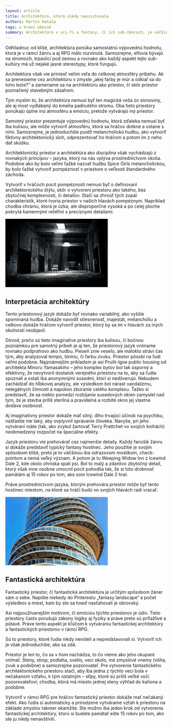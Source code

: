 ```yaml
---
layout: article
title: Architektúra, ktorá nikdy neexistovala
authors: Martin Hatala
tags: o hraní obecně
summary: Architektúra v sci-fi a fantasy, či ich sub-žánroch, je väčšinou v pozícií kulisy – niekde medzi zhrnutím počasia a opisom elfskej slečny, ktorá posunie dej ďalej. Not judging, je to žánrová vec. Dobre stavaná elfka v bikinách, bude vždy zaujímavejšia ako dobre stavaná stavba v bikinách.
---
```


Odhliadnuc od klišé, architektúra ponúka samostatnú výpovednú hodnotu, ktorá je v rámci žánru a aj RPG málo rozvinutá. Samozrejme, elfovia bývajú na stromoch, trpaslíci pod zemou a rovnako ako každý aspekt tejto sub-kultúry má už nejaké jasné stereotypy, ktoré fungujú.

Architektúra však vie priniesť veľmi veľa do celkovej atmosféry príbehu. Ak sa prenesieme cez architektúru v zmysle „akej farby je múr a odkiaľ sa do toho lezie?“ a zameriame sa na architektúru ako priestor, či skôr priestor poznačený stavebným zásahom.

Tým myslím to, že architektúra nemusí byť len magická veža zo slonoviny, ale aj most vydlabaný do kmeňa padnutého stromu. Oba tieto priestory ponúkajú úplne inú atmosféru a emóciu, pretože vytvárajú iný priestor.

Samotný priestor prezentuje výpovednú hodnotu, ktorá zďaleka nemusí byť iba kulisou, ale môže vytvoriť atmosféru, ktorá sa hráčov dotkne a ostane s nimi. Samozrejme, je jednoduchšie pustiť melancholickú hudbu, ako vytvoriť fiktívny architektonický sloh, odprezentovať ho hráčom a potom im z neho dať skúšku.

Architektonický priestor a architektúra ako disciplína však vychádzajú z rovnakých princípov – jazyka, ktorý na nás vplýva prostredníctvom okolia. Podobne ako by bolo veľmi ťažké nazvať hudbu Spice Girls melancholickou, by bolo ťažké vytvoriť pompéznosť v priestore o veľkosti štandardného záchoda.

Vytvoriť v hráčoch pocit pompéznosti nemusí byť o definovaní architektonického štýlu, skôr o vytvorení priestoru ako takého, bez zbytočnej komplexnosti, či detailov. Stačí sa zhrnúť tých zopár charakteristík, ktoré tvoria priestor v našich hlavách pompéznym. Napríklad chodba chrámu, ktorá je úzka, ale disproporčne vysoká a po celej ploche pokrytá kamennými reliéfmi s precíznymi detailami.

![](lost-places-1549096-64-opt.jpg)

## Interpretácia architektúry

Tento priestorový jazyk dokáže byť rovnako variabilný, ako vyššie spomínaná hudba. Dokáže navodiť stiesnenosť, majestát, melanchóliu a celkovo dokáže hráčom vytvoriť priestor, ktorý by sa im v hlavách za iných okolností neobjavil.

Dôvod, prečo sú tieto imaginative priestory iba kulisou, či bočnou poznámkou pre samotný príbeh je aj ten, že priestorový jazyk vnímame rovnako podprahovo ako hudbu. Pieseň znie veselo, ale málokto strávi čas tým, aby analyzoval tempo, tóninu, či farbu zvuku. Priestor pôsobí na ľudí veľmi podobne. Najznámejším príkladom je asi Pruitt-Igoe public housing od architekta Minoru Yamasakiho – jeho komplex bytov bol tak úsporný a efektívny, že nevytvoril dostatok verejného priestoru na to, aby sa ľudia spoznali a ostali iba anonymnými susedmi, ktorí si nedôverujú. Nebudem zachádzať do hĺbkovej analýzy, ale výsledkom bol nárast vandalizmu, nelegálnych činností a napokon zbúranie celého komplexu. Ťažko si predstaviť, že sa niekto pomedzi rozbíjanie susedových okien zamyslel nad tým, že je stavba príliš sterilná a pravidelná a rozbité okno jej vlastne dodáva osobnosť.

Aj imaginatívny priestor dokáže mať silný, dlho trvajúci účinok na psychiku, našťastie nie taký, aby ovplyvnil správanie človeka. Navyše, pri jeho vytváraní máte (tak, ako zvykol žartovať Terry Prattchet vo svojich knihách) neobmedzený rozpočet na špeciálne efekty.

Jazyk priestoru vie prehovárať cez najmenšie detaily. Každý fanúšik žánru si dokáže predstaviť typický fantasy hostinec. Jeho použitie je svojím spôsobom klišé, preto je to väčšinou iba odrazovom mostíkom, check-pointom a nemá veľký význam. A potom je tu Weeping Widow Inn z Icewind Dale 2, kde okolo ohniska spali psi. Bol to malý a zdanlivo zbytočný detail, ktorý však mne osobne umocnil pocit pohodlia tak, že si túto drobnosť pamätám aj 15 rokov po tom, ako som Icewind Dale 2 hral.

Práve prostredníctvom jazyka, ktorým prehovára priestor môže byť tento hostinec miestom, na ktoré sa hráči budú vo svojich hlavách radi vracať.

![](architecture-2175925-6-opt.jpg)

## Fantastická architektúra

Fantastický priestor, či fantastická architektúra je určitým spôsobom žáner sám o sebe. Napíšte niekedy do Pinterestu „fantasy landscape“ a počet výsledkov a miest, kam by ste sa hneď nasťahovali je obrovský.

Asi najpoužívanejším motívom, či emóciou týchto priestorov je údiv. Tieto priestory často porušujú zákony logiky aj fyziky a práve preto sú príťažlivé a pútavé. Práve tento aspekt je kľúčom k vytváraniu fantastickej architektúry a fantastických priestorov v rámci RPG.

Sú to priestory, ktoré ľudia nikdy nevideli a nepredstavovali si. Vytvoriť ich je však jednoduchšie, ako sa zdá.

Priestor je len to, čo sa v ňom nachádza, to čo vieme ako jeho okupant vnímať. Steny, strop, podlaha, svetlo, veci okolo, iné zmyslové vnemy (vôňa, zvuk a podobne) a samozrejme pozorovateľ. Pre vytvorenie fantastického architektonického priestoru stačí, aby iba jedna z týchto vecí bola v nečakanom vzťahu, k tým ostatným – stĺpy, ktoré sú príliš veľké voči pozorovateľovi; chodba, ktorá má miesto jednej steny výhľad do kaňona a podobne.

Vytvoriť v rámci RPG pre hráčov fantastický priestor dokáže mať nečakaný efekt. Ako ľudia si automaticky a prirodzene vytvárame vzťah k priestoru na základe zmyslov takmer okamžite. Ste možno iba jeden krok od vytvorenia fantastickej architektúry, ktorú si budete pamätať ešte 15 rokov po tom, ako ste ju nikdy nenavštívili.
